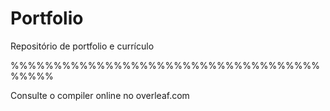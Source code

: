 # Portfolio
Repositório de portfolio e currículo

%%%%%%%%%%%%%%%%%%%%%%%%%%%%%%%%%%%%%%%%%

Consulte o compiler online no overleaf.com 
